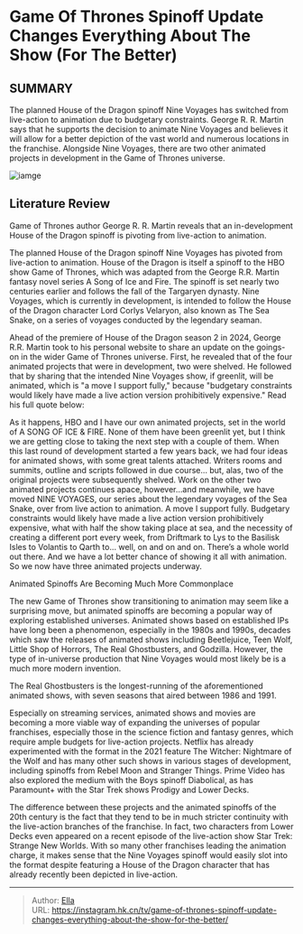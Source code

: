 # Game Of Thrones Spinoff Update Changes Everything About The Show (For The Better)


## SUMMARY 



  The planned House of the Dragon spinoff Nine Voyages has switched from live-action to animation due to budgetary constraints.   George R. R. Martin says that he supports the decision to animate Nine Voyages and believes it will allow for a better depiction of the vast world and numerous locations in the franchise.   Alongside Nine Voyages, there are two other animated projects in development in the Game of Thrones universe.  

![iamge](https://static1.srcdn.com/wordpress/wp-content/uploads/2023/12/steve-toussaint-as-lord-corlys-velaryon-in-house-of-the-dragon.jpg)

## Literature Review
Game of Thrones author George R. R. Martin reveals that an in-development House of the Dragon spinoff is pivoting from live-action to animation.




The planned House of the Dragon spinoff Nine Voyages has pivoted from live-action to animation. House of the Dragon is itself a spinoff to the HBO show Game of Thrones, which was adapted from the George R.R. Martin fantasy novel series A Song of Ice and Fire. The spinoff is set nearly two centuries earlier and follows the fall of the Targaryen dynasty. Nine Voyages, which is currently in development, is intended to follow the House of the Dragon character Lord Corlys Velaryon, also known as The Sea Snake, on a series of voyages conducted by the legendary seaman.




Ahead of the premiere of House of the Dragon season 2 in 2024, George R.R. Martin took to his personal website to share an update on the goings-on in the wider Game of Thrones universe. First, he revealed that of the four animated projects that were in development, two were shelved. He followed that by sharing that the intended Nine Voyages show, if greenlit, will be animated, which is &#34;a move I support fully,&#34; because &#34;budgetary constraints would likely have made a live action version prohibitively expensive.&#34; Read his full quote below:


As it happens, HBO and I have our own animated projects, set in the world of A SONG OF ICE &amp; FIRE. None of them have been greenlit yet, but I think we are getting close to taking the next step with a couple of them. When this last round of development started a few years back, we had four ideas for animated shows, with some great talents attached. Writers rooms and summits, outline and scripts followed in due course… but, alas, two of the original projects were subsequently shelved. Work on the other two animated projects continues apace, however…and meanwhile, we have moved NINE VOYAGES, our series about the legendary voyages of the Sea Snake, over from live action to animation. A move I support fully. Budgetary constraints would likely have made a live action version prohibitively expensive, what with half the show taking place at sea, and the necessity of creating a different port every week, from Driftmark to Lys to the Basilisk Isles to Volantis to Qarth to… well, on and on and on. There’s a whole world out there. And we have a lot better chance of showing it all with animation. So we now have three animated projects underway.






 Animated Spinoffs Are Becoming Much More Commonplace 
          

The new Game of Thrones show transitioning to animation may seem like a surprising move, but animated spinoffs are becoming a popular way of exploring established universes. Animated shows based on established IPs have long been a phenomenon, especially in the 1980s and 1990s, decades which saw the releases of animated shows including Beetlejuice, Teen Wolf, Little Shop of Horrors, The Real Ghostbusters, and Godzilla. However, the type of in-universe production that Nine Voyages would most likely be is a much more modern invention.



The Real Ghostbusters is the longest-running of the aforementioned animated shows, with seven seasons that aired between 1986 and 1991.







Especially on streaming services, animated shows and movies are becoming a more viable way of expanding the universes of popular franchises, especially those in the science fiction and fantasy genres, which require ample budgets for live-action projects. Netflix has already experimented with the format in the 2021 feature The Witcher: Nightmare of the Wolf and has many other such shows in various stages of development, including spinoffs from Rebel Moon and Stranger Things. Prime Video has also explored the medium with the Boys spinoff Diabolical, as has Paramount&#43; with the Star Trek shows Prodigy and Lower Decks.

The difference between these projects and the animated spinoffs of the 20th century is the fact that they tend to be in much stricter continuity with the live-action branches of the franchise. In fact, two characters from Lower Decks even appeared on a recent episode of the live-action show Star Trek: Strange New Worlds. With so many other franchises leading the animation charge, it makes sense that the Nine Voyages spinoff would easily slot into the format despite featuring a House of the Dragon character that has already recently been depicted in live-action.






---

> Author: [Ella](https://instagram.hk.cn/)  
> URL: https://instagram.hk.cn/tv/game-of-thrones-spinoff-update-changes-everything-about-the-show-for-the-better/  

